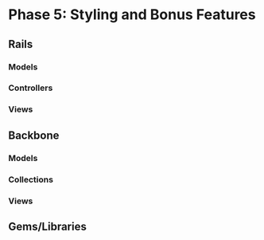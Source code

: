 # Phase 5: Styling and Bonus Features

## Rails
### Models

### Controllers

### Views

## Backbone
### Models

### Collections

### Views

## Gems/Libraries
